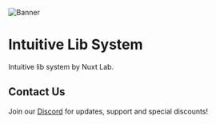 ![Banner](https://nuxtlab.net/api/files/github_banner-K00eZM3AJl3ek01AFl7AyG8haViBYN.png)

# Intuitive Lib System

Intuitive lib system by Nuxt Lab.

## Contact Us

Join our [Discord](https://discord.gg/fcNrD3XNdv) for updates, support and special discounts!
